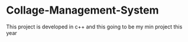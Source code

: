 # Collage-Management-System
This project is developed in c++ and this going to be my min project this year
